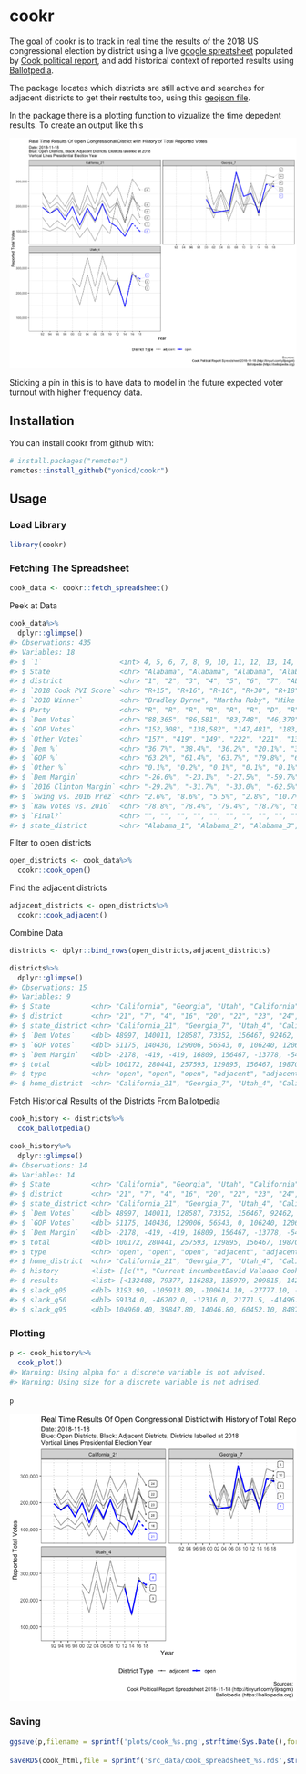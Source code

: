 
<!-- README.md is generated from README.Rmd. Please edit that file -->

# cookr

The goal of cookr is to track in real time the results of the 2018 US
congressional election by district using a live [google
spreatsheet](https://docs.google.com/spreadsheets/d/1WxDaxD5az6kdOjJncmGph37z0BPNhV1fNAH_g7IkpC0/htmlview?sle=true#gid=326900537)
populated by [Cook political report](https://www.cookpolitical.com/),
and add historical context of reported results using
[Ballotpedia](https://ballotpedia.org/).

The package locates which districts are still active and searches for
adjacent districts to get their restults too, using this [geojson
file](https://gist.githubusercontent.com/mbostock/4090846/raw/d534aba169207548a8a3d670c9c2cc719ff05c47/us-congress-113.json).

In the package there is a plotting function to vizualize the time
depedent results. To create an output like this

![](plots/cook_2018_11_18.png)<!-- -->

Sticking a pin in this is to have data to model in the future expected
voter turnout with higher frequency data.

## Installation

You can install cookr from github with:

``` r
# install.packages("remotes")
remotes::install_github("yonicd/cookr")
```

## Usage

### Load Library

``` r
library(cookr)
```

### Fetching The Spreadsheet

``` r
cook_data <- cookr::fetch_spreadsheet()
```

Peek at Data

``` r
cook_data%>%
  dplyr::glimpse()
#> Observations: 435
#> Variables: 18
#> $ `1`                   <int> 4, 5, 6, 7, 8, 9, 10, 11, 12, 13, 14, 15...
#> $ State                 <chr> "Alabama", "Alabama", "Alabama", "Alabam...
#> $ district              <chr> "1", "2", "3", "4", "5", "6", "7", "AL",...
#> $ `2018 Cook PVI Score` <chr> "R+15", "R+16", "R+16", "R+30", "R+18", ...
#> $ `2018 Winner`         <chr> "Bradley Byrne", "Martha Roby", "Mike Ro...
#> $ Party                 <chr> "R", "R", "R", "R", "R", "R", "D", "R", ...
#> $ `Dem Votes`           <chr> "88,365", "86,581", "83,748", "46,370", ...
#> $ `GOP Votes`           <chr> "152,308", "138,582", "147,481", "183,95...
#> $ `Other Votes`         <chr> "157", "419", "149", "222", "221", "137"...
#> $ `Dem %`               <chr> "36.7%", "38.4%", "36.2%", "20.1%", "38....
#> $ `GOP %`               <chr> "63.2%", "61.4%", "63.7%", "79.8%", "61....
#> $ `Other %`             <chr> "0.1%", "0.2%", "0.1%", "0.1%", "0.1%", ...
#> $ `Dem Margin`          <chr> "-26.6%", "-23.1%", "-27.5%", "-59.7%", ...
#> $ `2016 Clinton Margin` <chr> "-29.2%", "-31.7%", "-33.0%", "-62.5%", ...
#> $ `Swing vs. 2016 Prez` <chr> "2.6%", "8.6%", "5.5%", "2.8%", "10.7%",...
#> $ `Raw Votes vs. 2016`  <chr> "78.8%", "78.4%", "79.4%", "78.7%", "82....
#> $ `Final?`              <chr> "", "", "", "", "", "", "", "", "", "", ...
#> $ state_district        <chr> "Alabama_1", "Alabama_2", "Alabama_3", "...
```

Filter to open districts

``` r
open_districts <- cook_data%>%
  cookr::cook_open()
```

Find the adjacent districts

``` r
adjacent_districts <- open_districts%>%
  cookr::cook_adjacent()
```

Combine Data

``` r
districts <- dplyr::bind_rows(open_districts,adjacent_districts)
```

``` r
districts%>%
  dplyr::glimpse()
#> Observations: 15
#> Variables: 9
#> $ State          <chr> "California", "Georgia", "Utah", "California", ...
#> $ district       <chr> "21", "7", "4", "16", "20", "22", "23", "24", "...
#> $ state_district <chr> "California_21", "Georgia_7", "Utah_4", "Califo...
#> $ `Dem Votes`    <dbl> 48997, 140011, 128587, 73352, 156467, 92462, 65...
#> $ `GOP Votes`    <dbl> 51175, 140430, 129006, 56543, 0, 106240, 120687...
#> $ `Dem Margin`   <dbl> -2178, -419, -419, 16809, 156467, -13778, -5497...
#> $ total          <dbl> 100172, 280441, 257593, 129895, 156467, 198702,...
#> $ type           <chr> "open", "open", "open", "adjacent", "adjacent",...
#> $ home_district  <chr> "California_21", "Georgia_7", "Utah_4", "Califo...
```

Fetch Historical Results of the Districts From Ballotpedia

``` r
cook_history <- districts%>%
  cook_ballotpedia()
```

``` r
cook_history%>%
  dplyr::glimpse()
#> Observations: 14
#> Variables: 14
#> $ State          <chr> "California", "Georgia", "Utah", "California", ...
#> $ district       <chr> "21", "7", "4", "16", "20", "22", "23", "24", "...
#> $ state_district <chr> "California_21", "Georgia_7", "Utah_4", "Califo...
#> $ `Dem Votes`    <dbl> 48997, 140011, 128587, 73352, 156467, 92462, 65...
#> $ `GOP Votes`    <dbl> 51175, 140430, 129006, 56543, 0, 106240, 120687...
#> $ `Dem Margin`   <dbl> -2178, -419, -419, 16809, 156467, -13778, -5497...
#> $ total          <dbl> 100172, 280441, 257593, 129895, 156467, 198702,...
#> $ type           <chr> "open", "open", "open", "adjacent", "adjacent",...
#> $ home_district  <chr> "California_21", "Georgia_7", "Utah_4", "Califo...
#> $ history        <list> [[c("", "Current incumbentDavid Valadao Cook P...
#> $ results        <list> [<132408, 79377, 116283, 135979, 209815, 14266...
#> $ slack_q05      <dbl> 3193.90, -105913.80, -100614.10, -27777.10, -86...
#> $ slack_q50      <dbl> 59134.0, -46202.0, -12316.0, 21771.5, -41496.5,...
#> $ slack_q95      <dbl> 104960.40, 39847.80, 14046.80, 60452.10, 84875....
```

### Plotting

``` r
p <- cook_history%>%
  cook_plot()
#> Warning: Using alpha for a discrete variable is not advised.
#> Warning: Using size for a discrete variable is not advised.

p
```

![](README-unnamed-chunk-11-1.png)<!-- -->

### Saving

``` r
ggsave(p,filename = sprintf('plots/cook_%s.png',strftime(Sys.Date(),format = '%Y_%m_%d')))

saveRDS(cook_html,file = sprintf('src_data/cook_spreadsheet_%s.rds',strftime(Sys.Date(),format = '%Y_%m_%d')))
```
